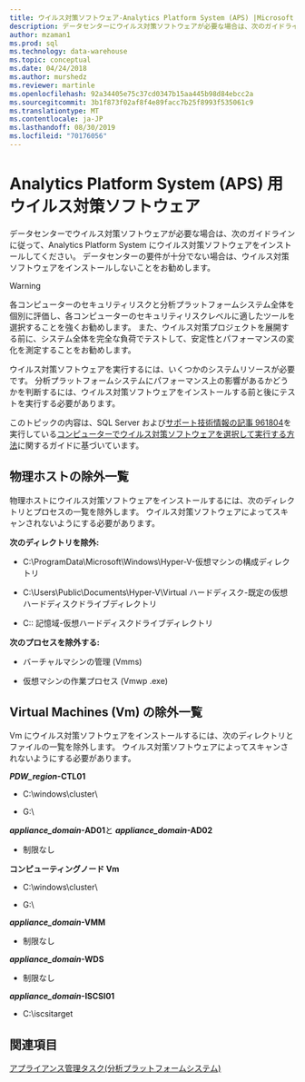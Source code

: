 ```yaml
---
title: ウイルス対策ソフトウェア-Analytics Platform System (APS) |Microsoft Docs
description: データセンターにウイルス対策ソフトウェアが必要な場合は、次のガイドラインに従って、Analytics Platform System (APS) にウイルス対策ソフトウェアをインストールしてください。 データセンターの要件が十分でない場合は、ウイルス対策ソフトウェアをインストールしないことをお勧めします。
author: mzaman1
ms.prod: sql
ms.technology: data-warehouse
ms.topic: conceptual
ms.date: 04/24/2018
ms.author: murshedz
ms.reviewer: martinle
ms.openlocfilehash: 92a34405e75c37cd0347b15aa445b98d84ebcc2a
ms.sourcegitcommit: 3b1f873f02af8f4e89facc7b25f8993f535061c9
ms.translationtype: MT
ms.contentlocale: ja-JP
ms.lasthandoff: 08/30/2019
ms.locfileid: "70176056"
---
```

# <a name="antivirus-software-for-analytics-platform-system-aps"></a>Analytics Platform System (APS) 用ウイルス対策ソフトウェア
データセンターでウイルス対策ソフトウェアが必要な場合は、次のガイドラインに従って、Analytics Platform System にウイルス対策ソフトウェアをインストールしてください。 データセンターの要件が十分でない場合は、ウイルス対策ソフトウェアをインストールしないことをお勧めします。  
  
> [!WARNING]  
> 各コンピューターのセキュリティリスクと分析プラットフォームシステム全体を個別に評価し、各コンピューターのセキュリティリスクレベルに適したツールを選択することを強くお勧めします。 また、ウイルス対策プロジェクトを展開する前に、システム全体を完全な負荷でテストして、安定性とパフォーマンスの変化を測定することをお勧めします。  
>   
> ウイルス対策ソフトウェアを実行するには、いくつかのシステムリソースが必要です。 分析プラットフォームシステムにパフォーマンス上の影響があるかどうかを判断するには、ウイルス対策ソフトウェアをインストールする前と後にテストを実行する必要があります。  
  
このトピックの内容は、SQL Server および[サポート技術情報の記事 961804](https://support.microsoft.com/kb/961804/en-us)を実行している[コンピューターでウイルス対策ソフトウェアを選択して実行する方法](https://support.microsoft.com/kb/309422)に関するガイドに基づいています。  
  
## <a name="exclusion-list-for-physical-hosts"></a>物理ホストの除外一覧  
物理ホストにウイルス対策ソフトウェアをインストールするには、次のディレクトリとプロセスの一覧を除外します。 ウイルス対策ソフトウェアによってスキャンされないようにする必要があります。  
  
**次のディレクトリを除外:**  
  
-   C:\ProgramData\Microsoft\Windows\Hyper-V-仮想マシンの構成ディレクトリ  
  
-   C:\Users\Public\Documents\Hyper-V\Virtual ハードディスク-既定の仮想ハードディスクドライブディレクトリ  
  
-   C:\: 記憶域-仮想ハードディスクドライブディレクトリ  
  
**次のプロセスを除外する:**  
  
-   バーチャルマシンの管理 (Vmms)  
  
-   仮想マシンの作業プロセス (Vmwp .exe)  
  
## <a name="exclusion-list-for-virtual-machines-vms"></a>Virtual Machines (Vm) の除外一覧  
Vm にウイルス対策ソフトウェアをインストールするには、次のディレクトリとファイルの一覧を除外します。 ウイルス対策ソフトウェアによってスキャンされないようにする必要があります。  
  
**_PDW_region_-CTL01**  
  
-   C:\windows\cluster\  
  
-   G:\  
  
**_appliance_domain_-AD01**と **_appliance_domain_-AD02**  
  
-   制限なし  
  
**コンピューティングノード Vm**  
  
-   C:\windows\cluster\  
  
-   G:\  
  
**_appliance_domain_-VMM**  
  
-   制限なし  
  
**_appliance_domain_-WDS**  
  
-   制限なし  
  
**_appliance_domain_-ISCSI01**  
  
-   C:\iscsitarget  
  
## <a name="see-also"></a>関連項目  
[アプライアンス管理タスク&#40;分析プラットフォームシステム&#41;](appliance-management-tasks.md)  
  
